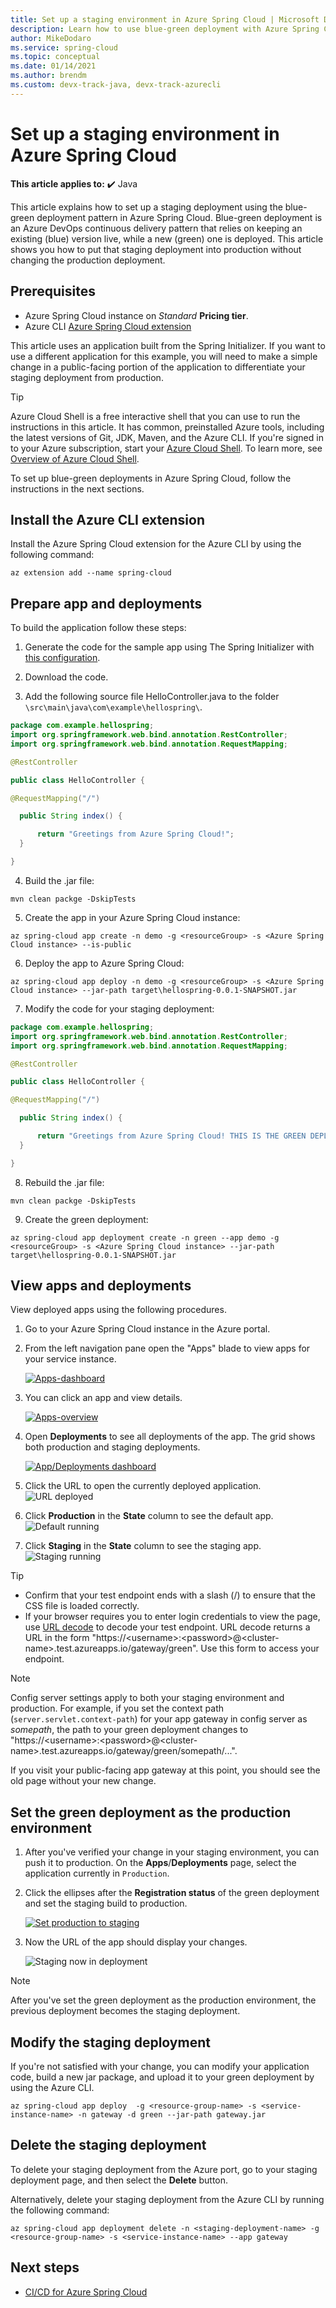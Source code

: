 ```yaml
---
title: Set up a staging environment in Azure Spring Cloud | Microsoft Docs
description: Learn how to use blue-green deployment with Azure Spring Cloud
author: MikeDodaro
ms.service: spring-cloud
ms.topic: conceptual
ms.date: 01/14/2021
ms.author: brendm
ms.custom: devx-track-java, devx-track-azurecli
---
```


# Set up a staging environment in Azure Spring Cloud

**This article applies to:** ✔️ Java

This article explains how to set up a staging deployment using the blue-green deployment pattern in Azure Spring Cloud. Blue-green deployment is an Azure DevOps continuous delivery pattern that relies on keeping an existing (blue) version live, while a new (green) one is deployed. This article shows you how to put that staging deployment into production without changing the production deployment.

## Prerequisites

* Azure Spring Cloud instance on *Standard* **Pricing tier**.
* Azure CLI [Azure Spring Cloud extension](/cli/azure/azure-cli-extensions-overview)

This article uses an application built from the Spring Initializer. If you want to use a different application for this example, you will need to make a simple change in a public-facing portion of the application to differentiate your staging deployment from production.

>[!TIP]
> Azure Cloud Shell is a free interactive shell that you can use to run the instructions in this article.  It has common, preinstalled Azure tools, including the latest versions of Git, JDK, Maven, and the Azure CLI. If you're signed in to your Azure subscription, start your [Azure Cloud Shell](https://shell.azure.com).  To learn more, see [Overview of Azure Cloud Shell](../cloud-shell/overview.md).

To set up blue-green deployments in Azure Spring Cloud, follow the instructions in the next sections.

## Install the Azure CLI extension

Install the Azure Spring Cloud extension for the Azure CLI by using the following command:

```azurecli
az extension add --name spring-cloud
```
## Prepare app and deployments
To build the application follow these steps:
1. Generate the code for the sample app using The Spring Initializer with [this configuration](https://start.spring.io/#!type=maven-project&language=java&platformVersion=2.3.4.RELEASE&packaging=jar&jvmVersion=1.8&groupId=com.example&artifactId=hellospring&name=hellospring&description=Demo%20project%20for%20Spring%20Boot&packageName=com.example.hellospring&dependencies=web,cloud-eureka,actuator,cloud-starter-sleuth,cloud-starter-zipkin,cloud-config-client).

2. Download the code.
3. Add the following source file HelloController.java to the folder `\src\main\java\com\example\hellospring\`.
```java
package com.example.hellospring; 
import org.springframework.web.bind.annotation.RestController; 
import org.springframework.web.bind.annotation.RequestMapping; 

@RestController 

public class HelloController { 

@RequestMapping("/") 

  public String index() { 

      return "Greetings from Azure Spring Cloud!"; 
  } 

} 
```
4. Build the .jar file:
```azurecli
mvn clean packge -DskipTests
```
5. Create the app in your Azure Spring Cloud instance:
```azurecli
az spring-cloud app create -n demo -g <resourceGroup> -s <Azure Spring Cloud instance> --is-public
```
6. Deploy the app to Azure Spring Cloud:
```azurecli
az spring-cloud app deploy -n demo -g <resourceGroup> -s <Azure Spring Cloud instance> --jar-path target\hellospring-0.0.1-SNAPSHOT.jar
```
7. Modify the code for your staging deployment:
```java
package com.example.hellospring; 
import org.springframework.web.bind.annotation.RestController; 
import org.springframework.web.bind.annotation.RequestMapping; 

@RestController 

public class HelloController { 

@RequestMapping("/") 

  public String index() { 

      return "Greetings from Azure Spring Cloud! THIS IS THE GREEN DEPLOYMENT"; 
  } 

} 
```
8. Rebuild the .jar file:
```azurecli
mvn clean packge -DskipTests
```
9. Create the green deployment: 
```azurecli
az spring-cloud app deployment create -n green --app demo -g <resourceGroup> -s <Azure Spring Cloud instance> --jar-path target\hellospring-0.0.1-SNAPSHOT.jar 
```

## View apps and deployments

View deployed apps using the following procedures.

1. Go to your Azure Spring Cloud instance in the Azure portal.

1. From the left navigation pane open the "Apps" blade to view apps for your service instance.

    [ ![Apps-dashboard](media/spring-cloud-blue-green-staging/app-dashboard.png)](media/spring-cloud-blue-green-staging/app-dashboard.png)

1. You can click an app and view details.

    [ ![Apps-overview](media/spring-cloud-blue-green-staging/app-overview.png)](media/spring-cloud-blue-green-staging/app-overview.png)

1. Open **Deployments** to see all deployments of the app. The grid shows both production and staging deployments.

    [ ![App/Deployments dashboard](media/spring-cloud-blue-green-staging/deployments-dashboard.png)](media/spring-cloud-blue-green-staging/deployments-dashboard.png)

1. Click the URL to open the currently deployed application.
    ![URL deployed](media/spring-cloud-blue-green-staging/running-blue-app.png)
1. Click **Production** in the **State** column to see the default app.
    ![Default running](media/spring-cloud-blue-green-staging/running-default-app.png)
1. Click **Staging** in the **State** column to see the staging app.
    ![Staging running](media/spring-cloud-blue-green-staging/running-staging-app.png)

>[!TIP]
> * Confirm that your test endpoint ends with a slash (/) to ensure that the CSS file is loaded correctly.  
> * If your browser requires you to enter login credentials to view the page, use [URL decode](https://www.urldecoder.org/) to decode your test endpoint. URL decode returns a URL in the form "https://\<username>:\<password>@\<cluster-name>.test.azureapps.io/gateway/green".  Use this form to access your endpoint.

>[!NOTE]    
> Config server settings apply to both your staging environment and production. For example, if you set the context path (`server.servlet.context-path`) for your app gateway in config server as *somepath*, the path to your green deployment changes to "https://\<username>:\<password>@\<cluster-name>.test.azureapps.io/gateway/green/somepath/...".
 
 If you visit your public-facing app gateway at this point, you should see the old page without your new change.

## Set the green deployment as the production environment

1. After you've verified your change in your staging environment, you can push it to production. On the **Apps**/**Deployments** page, select the application currently in `Production`.

1. Click the ellipses after the **Registration status** of the green deployment and set the staging build to production. 

   [ ![Set production to staging](media/spring-cloud-blue-green-staging/set-staging-deployment.png)](media/spring-cloud-blue-green-staging/set-staging-deployment.png)

1. Now the URL of the app should display your changes.

   ![Staging now in deployment](media/spring-cloud-blue-green-staging/new-production-deployment.png)

>[!NOTE]
> After you've set the green deployment as the production environment, the previous deployment becomes the staging deployment.

## Modify the staging deployment

If you're not satisfied with your change, you can modify your application code, build a new jar package, and upload it to your green deployment by using the Azure CLI.

```azurecli
az spring-cloud app deploy  -g <resource-group-name> -s <service-instance-name> -n gateway -d green --jar-path gateway.jar
```

## Delete the staging deployment

To delete your staging deployment from the Azure port, go to your staging deployment page, and then select the **Delete** button.

Alternatively, delete your staging deployment from the Azure CLI by running the following command:

```azurecli
az spring-cloud app deployment delete -n <staging-deployment-name> -g <resource-group-name> -s <service-instance-name> --app gateway
```

## Next steps

* [CI/CD for Azure Spring Cloud](https://review.docs.microsoft.com/azure/spring-cloud/spring-cloud-howto-cicd?branch=pr-en-us-142929&pivots=programming-language-java)